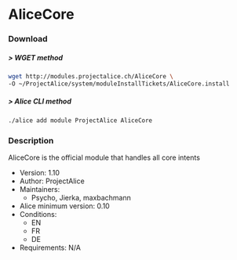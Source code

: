 # AliceCore

### Download

##### > WGET method
```bash
wget http://modules.projectalice.ch/AliceCore \
-O ~/ProjectAlice/system/moduleInstallTickets/AliceCore.install
```

##### > Alice CLI method
```bash
./alice add module ProjectAlice AliceCore
```


### Description
AliceCore is the official module that handles all core intents

- Version: 1.10
- Author: ProjectAlice
- Maintainers:
  - Psycho, Jierka, maxbachmann
- Alice minimum version: 0.10
- Conditions:
  - EN
  - FR
  - DE
- Requirements: N/A
